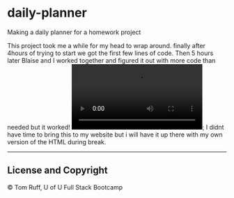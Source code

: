 # daily-planner
Making a daily planner for a homework project

This project took me a while for my head to wrap around. finally after 4hours of trying to start we got the first few lines of code. Then 5 hours later Blaise and I worked together and figured it out with more code than needed but it worked! 
![desktop video of saving to local storage](working.mov);
I didnt have time to bring this to my website but i will have it up there with my own version of the HTML during break.

---
##  License and Copyright 
© Tom Ruff, U of U Full Stack Bootcamp
